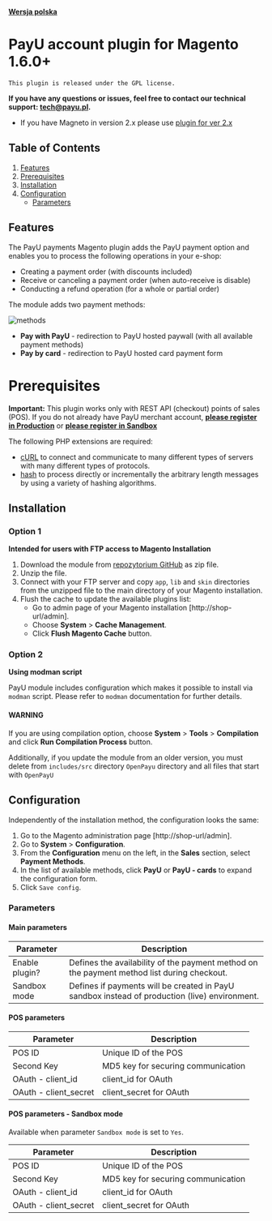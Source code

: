 [**Wersja polska**][ext0]

# PayU account plugin for Magento 1.6.0+
``This plugin is released under the GPL license.``

**If you have any questions or issues, feel free to contact our technical support: tech@payu.pl.**

* If you have Magneto in version 2.x please use [plugin for ver 2.x][ext6]

## Table of Contents

1. [Features](#features)
1. [Prerequisites](#prerequisites)
1. [Installation](#installation)
1. [Configuration](#configuration)
    * [Parameters](#parameters)

## Features
The PayU payments Magento plugin adds the PayU payment option and enables you to process the following operations in your e-shop:
  * Creating a payment order (with discounts included)
  * Receive or canceling a payment order (when auto-receive is disable)
  * Conducting a refund operation (for a whole or partial order)

The module adds two payment methods:

![methods][img0]
  * **Pay with PayU** - redirection to PayU hosted paywall (with all available payment methods)
  * **Pay by card** - redirection to PayU hosted card payment form

# Prerequisites

**Important:** This plugin works only with REST API (checkout) points of sales (POS). If you do not already have PayU merchant account, [**please register in Production**][ext4] or [**please register in Sandbox**][ext5]

The following PHP extensions are required:

  * [cURL][ext2] to connect and communicate to many different types of servers with many different types of protocols.
  * [hash][ext3] to process directly or incrementally the arbitrary length messages by using a variety of hashing algorithms.

## Installation

### Option 1
**Intended for users with FTP access to Magento Installation**

1. Download the module from [repozytorium GitHub][ext3] as zip file.
1. Unzip the file.
1. Connect with your FTP server and copy `app`, `lib` and `skin` directories from the unzipped file to the main directory of your Magento installation.
1. Flush the cache to update the available plugins list:
    * Go to admin page of your Magento installation [http://shop-url/admin].
    * Choose **System** > **Cache Management**.
    * Click **Flush Magento Cache** button.

### Option 2
**Using modman script**

PayU module includes configuration which makes it possible to install via `modman` script.
Please refer to `modman` documentation for further details.

#### WARNING
If you are using compilation option, choose **System** > **Tools** > **Compilation** and click **Run Compilation Process** button.

Additionally, if you update the module from an older version, you must delete from `includes/src` directory `OpenPayu` directory and all files that start with `OpenPayU`

## Configuration

Independently of the installation method, the configuration looks the same:

1. Go to the Magento administration page [http://shop-url/admin].
2. Go to **System** > **Configuration**.
3. From the **Configuration** menu on the left, in the **Sales** section, select **Payment Methods**.
4. In the list of available methods, click **PayU** or **PayU - cards** to expand the configuration form.
5. Click `Save config`.

### Parameters

#### Main parameters

| Parameter | Description |
|---------|-----------|
| Enable plugin? | Defines the availability of the payment method on the payment method list during checkout. |
| Sandbox mode | Defines if payments will be created in PayU sandbox instead of production (live) environment. |

#### POS parameters

| Parameter | Description |
|---------|-----------|
|POS ID|Unique ID of the POS|
|Second Key|MD5 key for securing communication|
|OAuth - client_id|client_id for OAuth|
|OAuth - client_secret|client_secret for OAuth|

#### POS parameters - Sandbox mode
Available when parameter `Sandbox mode` is set to `Yes`.

| Parameter | Description |
|---------|-----------|
|POS ID|Unique ID of the POS|
|Second Key|MD5 key for securing communication|
|OAuth - client_id|client_id for OAuth|
|OAuth - client_secret|client_secret for OAuth|


<!--LINKS-->

<!--topic urls:-->

<!--external links:-->
[ext0]: README.md
[ext1]: https://github.com/PayU/plugin_magento_160
[ext2]: http://php.net/manual/en/book.curl.php
[ext3]: http://php.net/manual/en/book.hash.php
[ext4]: https://www.payu.pl/en/commercial-offer
[ext5]: https://secure.snd.payu.com/boarding/#/form&pk_campaign=Plugin-Github&pk_kwd=Magento
[ext6]: https://github.com/PayU/plugin_magento_2

<!--images:-->
[img0]: readme_images/methods_en.png
